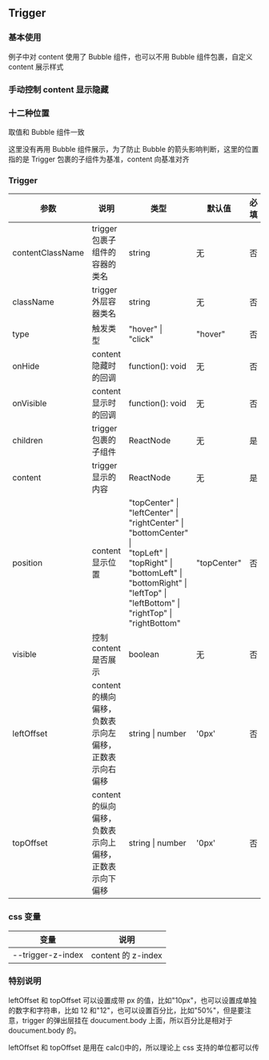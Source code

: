 ## Trigger

### 基本使用

例子中对 content 使用了 Bubble 组件，也可以不用 Bubble 组件包裹，自定义 content 展示样式

<code src="../demo/trigger/trigger1.tsx"></code>

### 手动控制 content 显示隐藏

<code src="../demo/trigger/trigger2.tsx"></code>

### 十二种位置

取值和 Bubble 组件一致

这里没有再用 Bubble 组件展示，为了防止 Bubble 的箭头影响判断，这里的位置指的是 Trigger 包裹的子组件为基准，content 向基准对齐

<code src="../demo/trigger/trigger3.tsx"></code>

### Trigger

| 参数             | 说明                                                   | 类型                                                                                                                                                                                                                                          | 默认值      | 必填 |
| ---------------- | ------------------------------------------------------ | --------------------------------------------------------------------------------------------------------------------------------------------------------------------------------------------------------------------------------------------- | ----------- | ---- |
| contentClassName | trigger 包裹子组件的容器的类名                         | string                                                                                                                                                                                                                                        | 无          | 否   |
| className        | trigger 外层容器类名                                   | string                                                                                                                                                                                                                                        | 无          | 否   |
| type             | 触发类型                                               | "hover" \| "click"                                                                                                                                                                                                                            | "hover"     | 否   |
| onHide           | content 隐藏时的回调                                   | function(): void                                                                                                                                                                                                                              | 无          | 否   |
| onVisible        | content 显示时的回调                                   | function(): void                                                                                                                                                                                                                              | 无          | 否   |
| children         | trigger 包裹的子组件                                   | ReactNode                                                                                                                                                                                                                                     | 无          | 是   |
| content          | trigger 显示的内容                                     | ReactNode                                                                                                                                                                                                                                     | 无          | 是   |
| position         | content 显示位置                                       | "topCenter" \|<br/> "leftCenter" \|<br/> "rightCenter" \|<br/> "bottomCenter" \|<br/> "topLeft" \|<br/> "topRight" \|<br/> "bottomLeft" \|<br/> "bottomRight" \|<br/> "leftTop" \|<br/> "leftBottom" \|<br/> "rightTop" \|<br/> "rightBottom" | "topCenter" | 否   |
| visible          | 控制 content 是否展示                                  | boolean                                                                                                                                                                                                                                       | 无          | 否   |
| leftOffset       | content 的横向偏移，负数表示向左偏移，正数表示向右偏移 | string \| number                                                                                                                                                                                                                              | '0px'       | 否   |
| topOffset        | content 的纵向偏移，负数表示向上偏移，正数表示向下偏移 | string \| number                                                                                                                                                                                                                              | '0px'       | 否   |

### css 变量

| 变量              | 说明               |
| ----------------- | ------------------ |
| --trigger-z-index | content 的 z-index |

### 特别说明

leftOffset 和 topOffset 可以设置成带 px 的值，比如"10px"，也可以设置成单独的数字和字符串，比如 12 和"12"，也可以设置百分比，比如"50%"，但是要注意，trigger 的弹出层挂在 doucument.body 上面，所以百分比是相对于 doucument.body 的。

leftOffset 和 topOffset 是用在 calc()中的，所以理论上 css 支持的单位都可以传
